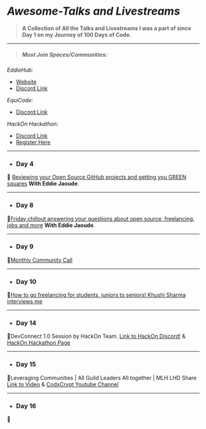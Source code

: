 # _Awesome-Talks and Livestreams_

> **A Collection of All the Talks and Livestreams I was a part of since Day 1 on my Journey of 100 Days of Code.**

---

> ##### Must Join Spaces/Communities:

_EddieHub:_

- [Website](https://www.eddiejaoude.io/)
- [Discord Link](https://discord.gg/yGp2KDZQGw)

_EquiCode:_

- [Discord Link](https://discord.gg/u4ANErvDUV)

_HackOn Hackathon:_

- [Discord Link](https://discord.com/invite/RsQQKV7)
- [Register Here](https://hackon.hackerearth.com/)

<!-- - ### Day 1

---

- ### Day 2

---

- ### Day 3

--- -->

---

- ### Day 4

🚩 [Reviewing your Open Source GitHub projects and getting you GREEN squares](https://www.youtube.com/watch?v=djpH43hsOJI) **With Eddie Jaoude**.

<!-- - ### Day 5

---

- ### Day 6

---

- ### Day 7

--- -->

---

- ### Day 8

🚩[Friday chillout answering your questions about open source, freelancing, jobs and more](https://www.youtube.com/watch?v=fbhdYC3tsw8&t=1s) **With Eddie Jaoude**.

---

- ### Day 9

🚩[Monthly Community Call](https://www.eddiejaoude.io/)

---

- ### Day 10

🚩[How to go freelancing for students, juniors to seniors! Khushi Sharma interviews me](https://www.youtube.com/watch?v=9ifDcq89Gws)

---

<!-- - ### Day 11

---

- ### Day 12

---

- ### Day 13

--- -->

- ### Day 14

🚩DevConnect 1.0 Session by HackOn Team.
[Link to HackOn Discord!](https://discord.com/invite/RsQQKV7)
& [HackOn Hackathon Page](https://hackon.hackerearth.com/)

---

- ### Day 15

🚩Leveraging Communities | All Guild Leaders All together | MLH LHD Share
[Link to Video](https://www.youtube.com/watch?v=ZwP-BWEUTDo)
& [CodxCrypt Youtube Channel](https://www.youtube.com/channel/UCInFaJ1OUf5UGl5soiO_8ng)

---

- ### Day 16

🚩
